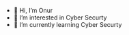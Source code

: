 - 👋 Hi, I’m Onur
- 👀 I’m interested in Cyber Securty
- 🌱 I’m currently learning Cyber Securty
<!---
onurvuran/onurvuran is a ✨ special ✨ repository because its `README.md` (this file) appears on your GitHub profile.
You can click the Preview link to take a look at your changes.
--->
